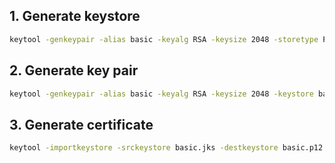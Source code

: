 ## 1. Generate keystore

```bash
keytool -genkeypair -alias basic -keyalg RSA -keysize 2048 -storetype PKCS12 -keystore basic.p12 -validity 3650
```

## 2. Generate key pair

```bash
keytool -genkeypair -alias basic -keyalg RSA -keysize 2048 -keystore basic.jks -validity 3650
```

## 3. Generate certificate 

```bash
keytool -importkeystore -srckeystore basic.jks -destkeystore basic.p12 -deststoretype pkcs12
```
